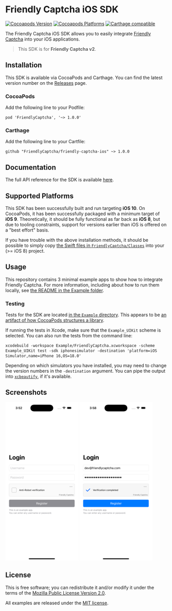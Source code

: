 # Friendly Captcha iOS SDK
[![Cocoapods Version](https://img.shields.io/cocoapods/v/FriendlyCaptcha)](https://cocoapods.org/pods/FriendlyCaptcha) [![Cocoapods Platforms](https://img.shields.io/cocoapods/p/FriendlyCaptcha)](https://cocoapods.org/pods/FriendlyCaptcha) [![Carthage compatible](https://img.shields.io/badge/Carthage-compatible-4BC51D.svg?style=flat)](https://github.com/Carthage/Carthage)

The Friendly Captcha iOS SDK allows you to easily integrate [Friendly Captcha](https://friendlycaptcha.com) into your iOS applications.

>This SDK is for **Friendly Captcha v2**.

## Installation

This SDK is available via CocoaPods and Carthage. You can find the latest version number on the [Releases](https://github.com/FriendlyCaptcha/friendly-captcha-ios/releases) page.

### CocoaPods

Add the following line to your Podfile:

```
pod 'FriendlyCaptcha', '~> 1.0.0'
```

### Carthage

Add the following line to your Cartfile:

```
github "FriendlyCaptcha/friendly-captcha-ios" ~> 1.0.0
```

## Documentation

The full API reference for the SDK is available [here](https://friendlycaptcha.github.io/friendly-captcha-ios/documentation/friendlycaptcha).

## Supported Platforms

This SDK has been successfully built and run targeting **iOS 10**. On CocoaPods, it has been successfully packaged with a minimum target of **iOS 9**. Theoretically, it should be fully functional as far back as **iOS 8**, but due to tooling constraints, support for versions earlier than iOS is offered on a "best effort" basis.

If you have trouble with the above installation methods, it should be possible to simply copy [the Swift files in `FriendlyCaptcha/Classes`](https://github.com/FriendlyCaptcha/friendly-captcha-ios/tree/main/FriendlyCaptcha/Classes) into your (>= iOS 8) project.

## Usage

This repository contains 3 minimal example apps to show how to integrate Friendly Captcha. For more information, including about how to run them locally, see [the README in the Example folder](https://github.com/FriendlyCaptcha/friendly-captcha-ios/tree/main/Example).

### Testing

Tests for the SDK are located [in the `Example` directory](https://github.com/FriendlyCaptcha/friendly-captcha-ios/tree/main/Example/Tests). This appears to be [an artifact of how CocoaPods structures a library](https://github.com/CocoaPods/CocoaPods/issues/4755#issuecomment-170940549).

If running the tests in Xcode, make sure that the `Example_UIKit` scheme is selected. You can also run the tests from the command line:

```
xcodebuild -workspace Example/FriendlyCaptcha.xcworkspace -scheme Example_UIKit test -sdk iphonesimulator -destination 'platform=iOS Simulator,name=iPhone 16,OS=18.0'
```

Depending on which simulators you have installed, you may need to change the version numbers in the `-destination` argument. You can pipe the output into [`xcbeautify`](https://github.com/cpisciotta/xcbeautify), if it's available.

## Screenshots

<p float="left">
  <img width="45%" alt="An example disabled login page with Friendly Captcha" src="https://raw.githubusercontent.com/FriendlyCaptcha/friendly-captcha-ios/main/screenshots/disabled.png" />
  <img width="45%" alt="An example enabled login page with Friendly Captcha" src="https://raw.githubusercontent.com/FriendlyCaptcha/friendly-captcha-ios/main/screenshots/enabled.png" />
</p>

## License

This is free software; you can redistribute it and/or modify it under the terms of the [Mozilla Public License Version 2.0](https://github.com/FriendlyCaptcha/friendly-captcha-ios/blob/main/Example/LICENSE).

All examples are released under the [MIT license](https://github.com/FriendlyCaptcha/friendly-captcha-ios/blob/main/FriendlyCaptcha/LICENSE).
